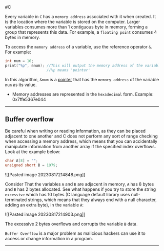 #C

Every variable in `C` has a `memory address` associated with it when created. It is the location where the variable is stored on the computer. Larger variables consumes more than 1 contiguous byte in memory, forming a group that represents this data. For example, a `floating point` consumes 4 bytes in memory.

To access the `memory address` of a variable, use the reference operator `&`. For example:

```C
int num = 10;
print("%p", &num); //This will output the memory address of the variable 'num'
				   //%p means 'pointer'
```

In this algorithm, `&num` is a [pointer](Pointer.md) that has the `memory address` of the variable `num` as its value.

- Memory addresses are represented in the `hexadecimal` form. Example: 0x7ffe5367e044

---------------------

## Buffer overflow

Be careful when writing or reading information, as they can be placed adjacent to one another and C does not perform any sort of range checking when accessing a memory address, which means that you can accidentally manipulate information from another array if the specified index overflows. Look at the example below:

```C
char A[8] = "";
unsigned short B = 1979;
```

![[Pasted image 20230817214848.png]]

Consider That the variables `A` and `B` are adjacent in memory, `A` has 8 bytes and `B` has 2 bytes allocated. See what happens if you try to store the string `excessive` which has 10 bytes (C language default library uses null-terminated strings, which means that they always end with a null character, adding an extra byte), in the variable `A`:

![[Pasted image 20230817214903.png]]

The excessive 2 bytes overflows and corrupts the variable `B` data.

`Buffer Overflow` is a major problem as malicious hackers can use it to access or change information in a program.

-----------------
